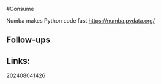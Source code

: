 #Consume

Numba makes Python code fast
https://numba.pydata.org/




## Follow-ups


## Links: 



202408041426
